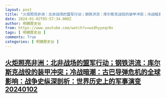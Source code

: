 ```yaml
---
layout: post
title: "火炬照亮非洲：北非战场的盟军行动；钢铁洪流：库尔斯克战役的装甲冲突；冷战暗潮：古巴导弹危机的全球影响：战争史纵深剖析：世界历史上的军事演变20240102"
date: 2024-01-02T05:57:34.000Z
author: 明鏡歷史台
from: https://www.youtube.com/watch?v=wzdhyyeqcNs
tags: [ 明鏡歷史台 ]
comments: True
categories: [ 明鏡歷史台 ]
---
```

<!--1704175054000-->
[火炬照亮非洲：北非战场的盟军行动；钢铁洪流：库尔斯克战役的装甲冲突；冷战暗潮：古巴导弹危机的全球影响：战争史纵深剖析：世界历史上的军事演变20240102](https://www.youtube.com/watch?v=wzdhyyeqcNs)
------

<div>

</div>
